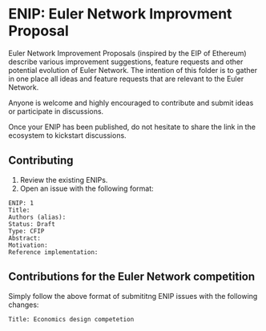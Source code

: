# ENIP: Euler Network Improvment Proposal 

Euler Network Improvement Proposals (inspired by the EIP of Ethereum) describe various improvement suggestions, feature requests and other potential evolution of
Euler Network. The intention of this folder is to gather in one place all ideas and feature requests that are relevant to the Euler Network. 

Anyone is welcome and highly encouraged to contribute and submit ideas or participate in discussions. 

Once your ENIP has been published, do not hesitate to share the link in the ecosystem to kickstart discussions. 

## Contributing

1. Review the existing ENIPs. 
2. Open an issue with the following format: 

```
ENIP: 1
Title:
Authors (alias): 
Status: Draft
Type: CFIP
Abstract:
Motivation:
Reference implementation: 
````

## Contributions for the Euler Network competition

Simply follow the above format of submititng ENIP issues with the following changes:

```
Title: Economics design competetion
```

